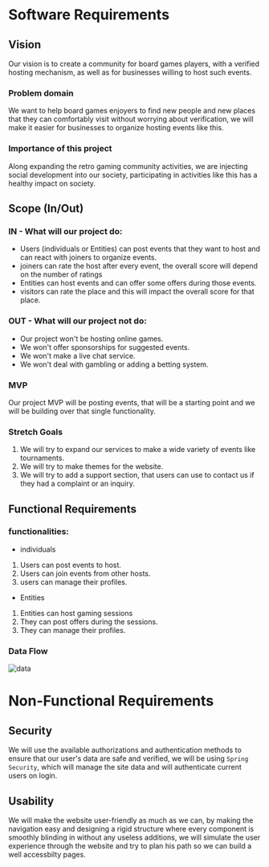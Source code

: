 # Software Requirements

## Vision

Our vision is to create a community for board games players, with a verified hosting mechanism, as well as for businesses willing to host such events.

### Problem domain

We want to help board games enjoyers to find new people and new places that they can comfortably visit without worrying about verification, we will make it easier for businesses to organize hosting events like this.

### Importance of this project

Along expanding the retro gaming community activities, we are injecting social development into our society, participating in activities like this has a healthy impact on society.

## Scope (In/Out)

### IN - What will our project do:
* Users (individuals or Entities) can post events that they want to host and can react with joiners to organize events.
* joiners can rate the host after every event, the overall score will depend on the number of ratings 
* Entities can host events and can offer some offers during those events.
* visitors can rate the place and this will impact the overall score for that place.

### OUT - What will our project not do:
*  Our project won't be hosting online games. 
*  We won't offer sponsorships for suggested events. 
*  We won't make a live chat service. 
*  We won't deal with gambling or adding a betting system.

### MVP

Our project MVP will be posting events, that will be a starting point and we will be building over that single functionality. 

### Stretch Goals

1. We will try to expand our services to make a wide variety of events like tournaments.
2. We will try to make themes for the website. 
3. We will try to add a support section, that users can use to contact us if they had a complaint or an inquiry.

## Functional Requirements

### functionalities: 
* individuals
1. Users can post events to host.
2. Users can join events from other hosts. 
3. users can manage their profiles.
* Entities 
1. Entities can host gaming sessions 
2. They can post offers during the sessions. 
3. They can manage their profiles.


### Data Flow 

![data](https://i.imgur.com/9Pcdupy.jpeg)

# Non-Functional Requirements

## Security

We will use the available authorizations and authentication methods to ensure that our user's data are safe and verified, we will be using `Spring Security`, which will manage the site data and will authenticate current users on login. 

## Usability

We will make the website user-friendly as much as we can, by making the navigation easy and designing a rigid structure where every component is smoothly blinding in without any useless additions, we will simulate the user experience through the website and try to plan his path so we can build a well accessbilty pages.

